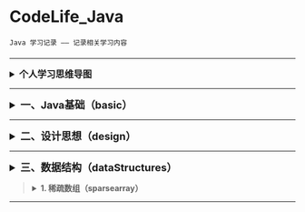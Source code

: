 # CodeLife_Java

    Java 学习记录 —— 记录相关学习内容

#### 

***

<details>
<summary style="font-size: medium"><b>个人学习思维导图</b></summary>

***

>   <details>
>   <summary>Java基础</summary>
>   
>   访问密码（feirouz）→ 
>   [点击跳转思维导图](https://www.processon.com/view/link/608194850791293ce80eabce)
>   </details>

>   <details>
>   <summary>数据结构与算法 - Java版</summary>
>
>   访问密码（feirouz）→
>   [点击跳转思维导图](https://www.processon.com/view/link/6118eb855653bb04f3311d83)
>   </details>

</details>

***

<details>
<summary style="font-size: large"><b>一、Java基础（basic）</b></summary>

****

>   <details>
>   <summary><b>1. Java运算符（operator）</b></summary>
>
>   + 常见运算符（general）
>       + Test ： *+= 和 =+ 的区别*
>
>   + 逻辑运算符（logic）
>       + BitwiseXOR ： *三种替换方式
>           重点讲 ^（异或运算）来实现替换方式*
>       + BHDConverter ： *模拟进制转换
>           使用 & 和 位移运算 来实现*
>
>   </details>

>   <details>
>   <summary><b>2. Java结构（选择、循环）（structure）</b></summary>
>
>   + 嵌套循环（nestedloop）
>       + PrimeNumber ： *查找质数(1-100000)
>       使用不同的方式来查找质数*
>      
>   </details>

>   <details>
>   <summary><b>3. Java数组（arrays）</b></summary>
>
>   + 数组赋值（assignment）
>       + PascalTriangle ： *杨辉三角
>           使用二维数组 打印10行 杨辉三角*
>   + 求数组平均值、最大最小值、和等（value）
>   + 数组的复制、反转、查找（线性查找、二分法查找）（crl）
>       + ArrayReverse ： *数组反转*
>       + ArrayLookup ： *数组查找
>           主要写线性查找、二分法查找*
>   + 数组排序（sort）
>       + BubbleSort ： *冒泡排序*
>
>   </details>

>   <details>
>   <summary><b>4. Java 面向对象（oop）</b></summary>
>   
>   + 接口（interface）
>       + Ball ： *接口题目1 - 判断对错*
>       + C ： *接口题目2 - 判断对错*
>       + StudyTest1 ： *JDK8接口改进 - 注意事项*
>   + 多态（polymorphism）
>       + FieldMethodTest ： *多态的简单使用*
>       + InstanceTest ： *测试 instanceof 所满足的情况*
>       + InterviewTest1 ： *多态中特别的注意事项*
>       + PersonTest ： *多态为何存在？*
>   + 混合（mixture）
>      + BankTest ： *对象的属性 赋值的顺序*
>      + LeafTest ： *题目1 - 判断如下代码执行顺序*
>      + SonTest ： *题目2 - 判断如下代码执行顺序？*
>
>   </details>

>   <details>
>   <summary><b>5. Java API（api）</b></summary>
>   
>   + Object（object）
>     + equal ： *== 和 equals() 的区别*
>     + ToStringTest ： *Object类中toString()的使用*
>   + String（strings）
>     + SimpleTest ： *String 与 char[] 之间的转换题目*
>     + StringTest ： *String的实例化方式*
>   + 包装类（wrapper）
>     + WrapperTest ： *类型转换*
>     + InterviewTest1 ： *题目1 - 关于包装类的面试题*
>     + InterviewTest2S ： *题目2 - 关于包装类的面试题*
>     + ScoreTest ： *题目3 - 根据题意实现代码*
>   
>   </details>

>   <details>
>   <summary><b>6. Java 关键字（keywords）</b></summary>
>   
>   + StaticTest ： *static 的应用场景*
>   
>   </details>

>   <details>
>   <summary><b>7. Java 异常（throwable）</b></summary>
>
>   + ReturnExceptionDemo ： *finally的执行顺序测试*
>   + Test1 ： *常见的运行时异常 有什么？*
>
>   </details>

>   <details>
>   <summary><b>8. Java 多线程（thread）</b></summary>
>
>   + ThreadTest ： *多线程的创建 方式一：继承于Thread类*
>   + ThreadTest2 ： *多线程的创建 方式一：继承于Thread类 使用匿名子类的方式*
>   + ThreadTest3 ： *多线程的创建 方式二：实现Runnable接口*
>   + ProAndCost ： *线程通信的应用：经典例题：生产者/消费者*
>   
>   </details>

>   <details>
>   <summary><b>9. Java 集合类（collection）</b></summary>
>
>   + 暂无内容记录
>   </details>

>   <details>
>   <summary><b>10. Java I/O（io）</b></summary>
>
>   + practice1 ： *获取文本上每个字符出现的次数*
>
>   </details>

>   <details>
>   <summary><b>11. Java 网络编程（net）</b></summary>
>   
>   + 网络通信（socket）
>       + TCPTest1 ： *实现TCP的网络编程练习1*
>       + TCPTest2 ： *实现TCP的网络编程练习2*
>       + TCPTest3 ： *实现TCP的网络编程练习3*
>       + UDPTest1 ： *实现UDP协议的网络编程练习1*
>   + URL编程（url）      
>       + URLTest1 ： *URL网络编程练习1*
>       + URLTest2 ： *URL网络编程练习2*
>   
>   </details>

</details>

***
<details>
<summary style="font-size: large"><b>二、设计思想（design）</b></summary>

***

>   <details>
>   <summary><b>1. 设计模式（pattern）</b></summary>
>   
>   + 创建型模式（creational）
>       + 单例模式（Singleton）： *饿汉式、懒汉式*
>   + 结构型模式（structural）
>       + 代理模式（Proxy）：*四个例子（静态代理 /动态代理）*
>   + 行为型模式（behavioral）
>       + 模板方法模式（TemplateMethod） / 模板模式（Template）：*两个例子*
>   
>   </details>

</details>

***

<details>
<summary style="font-size: large"><b>三、数据结构（dataStructures）</b></summary>

***

</details>

>   <details>
>   <summary><b>1. 稀疏数组（sparsearray）</b></summary>
>
>   + SparseArray ： *稀疏数组应用实例*
>
>   </details>

***








